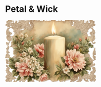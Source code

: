 # Petal & Wick
<img src = "5e4820d0-6892-4b0d-9f18-ba19962a9c56.jpg"
alt="Petal & Wick Generated Image" style="float: left; margin-right: 10px; height: 200px; "/>
